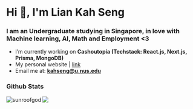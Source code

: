 <h1 align="left">Hi 👋, I'm Lian Kah Seng</h1>
<h3 align="left">I am an Undergraduate studying in Singapore, in love with Machine learning, AI, Math and Employment <3 </h3>
  
- I’m currently working on **Cashoutopia (Techstack: React.js, Next.js, Prisma, MongoDB)**
- My personal website | [link](https://sunroofgod.github.io)
- Email me at: **kahseng@u.nus.edu**

<h3>Github Stats</h3>
<p><img align="left" src="https://github-readme-streak-stats.herokuapp.com?user=sunroofgod&theme=github-dark-blue&hide_border=true" alt="sunroofgod" /></p>

<div align="left">
  <a href="https://github.com/anuraghazra/github-readme-stats"><img align="top" src="https://github-readme-stats.vercel.app/api/top-langs?username=sunroofgod&count_private=true&theme=github_dark&title_color=8ddbf7&hide_border=true&layout=compact&hide=jupyter%20notebook,css,scss,html"></a>
</div>
